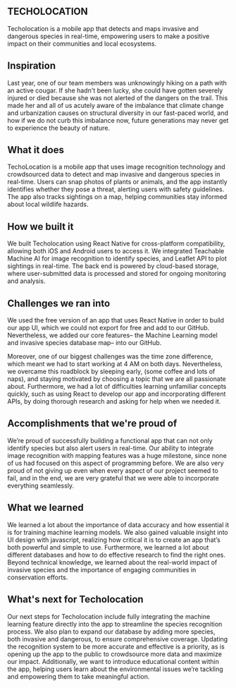 ## TECHOLOCATION

Techolocation is a mobile app that detects and maps invasive and dangerous species in real-time, empowering users to make a positive impact on their communities and local ecosystems.

## Inspiration
Last year, one of our team members was unknowingly hiking on a path with an active cougar. If she hadn't been lucky, she could have gotten severely injured or died because she was not alerted of the dangers on the trail. This made her and all of us acutely aware of the imbalance that climate change and urbanization causes on structural diversity in our fast-paced world, and how if we do not curb this imbalance now, future generations may never get to experience the beauty of nature.

## What it does
TechoLocation is a mobile app that uses image recognition technology and crowdsourced data to detect and map invasive and dangerous species in real-time. Users can snap photos of plants or animals, and the app instantly identifies whether they pose a threat, alerting users with safety guidelines. The app also tracks sightings on a map, helping communities stay informed about local wildlife hazards.

## How we built it
We built Techolocation using React Native for cross-platform compatibility, allowing both iOS and Android users to access it. We integrated Teachable Machine AI for image recognition to identify species, and Leaflet API to plot sightings in real-time. The back end is powered by cloud-based storage, where user-submitted data is processed and stored for ongoing monitoring and analysis.

## Challenges we ran into
We used the free version of an app that uses React Native in order to build our app UI, which we could not export for free and add to our GitHub. Nevertheless, we added our core features– the Machine Learning model and invasive species database map– into our GitHub. 

Moreover, one of our biggest challenges was the time zone difference, which meant we had to start working at 4 AM on both days. Nevertheless, we overcame this roadblock by sleeping early, (some coffee and lots of naps), and staying motivated by choosing a topic that we are all passionate about. Furthermore, we had a lot of difficulties learning unfamiliar concepts quickly, such as using React to develop our app and incorporating different APIs, by doing thorough research and asking for help when we needed it.

## Accomplishments that we're proud of
We’re proud of successfully building a functional app that can not only identify species but also alert users in real-time. Our ability to integrate image recognition with mapping features was a huge milestone, since none of us had focused on this aspect of programming before. We are also very proud of not giving up even when every aspect of our project seemed to fail, and in the end, we are very grateful that we were able to incorporate everything seamlessly. 

## What we learned
We learned a lot about the importance of data accuracy and how essential it is for training machine learning models. We also gained valuable insight into UI design with javascript, realizing how critical it is to create an app that’s both powerful and simple to use. Furthermore, we learned a lot about different databases and how to do effective research to find the right ones. Beyond technical knowledge, we learned about the real-world impact of invasive species and the importance of engaging communities in conservation efforts.

## What's next for Techolocation
Our next steps for Techolocation include fully integrating the machine learning feature directly into the app to streamline the species recognition process. We also plan to expand our database by adding more species, both invasive and dangerous, to ensure comprehensive coverage. Updating the recognition system to be more accurate and effective is a priority, as is opening up the app to the public to crowdsource more data and maximize our impact. Additionally, we want to introduce educational content within the app, helping users learn about the environmental issues we’re tackling and empowering them to take meaningful action.
